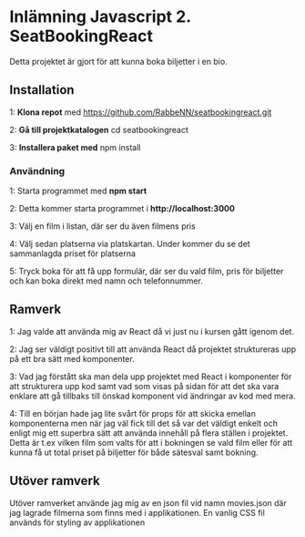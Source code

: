 # Inlämning Javascript 2. SeatBookingReact

Detta projektet är gjort för att kunna boka biljetter i en bio.

## Installation

1: **Klona repot** med https://github.com/RabbeNN/seatbookingreact.git

2: **Gå till projektkatalogen** cd seatbookingreact

3: **Installera paket med** npm install

### Användning

1: Starta programmet med **npm start**

2: Detta kommer starta programmet i **http://localhost:3000**

3: Välj en film i listan, där ser du även filmens pris

4: Välj sedan platserna via platskartan. Under kommer du se det sammanlagda priset för platserna

5: Tryck boka för att få upp formulär, där ser du vald film, pris för biljetter och kan boka direkt med namn och telefonnummer.

## Ramverk
1: Jag valde att använda mig av React då vi just nu i kursen gått igenom det.

2: Jag ser väldigt positivt till att använda React då projektet struktureras upp på ett bra sätt med komponenter.

3: Vad jag förstått ska man dela upp projektet med React i komponenter för att strukturera upp kod samt vad som visas
på sidan för att det ska vara enklare att gå tillbaks till önskad komponent vid ändringar av kod med mera.

4: Till en början hade jag lite svårt för props för att skicka emellan komponenterna men när jag väl fick
till det så var det väldigt enkelt och enligt mig ett superbra sätt att använda innehåll på flera ställen i projektet.
Detta är t.ex vilken film som valts för att i bokningen se vald film eller för att kunna få ut total priset på biljetter
för både sätesval samt bokning.


## Utöver ramverk
Utöver ramverket använde jag mig av en json fil vid namn movies.json där jag lagrade filmerna som finns med i applikationen.
En vanlig CSS fil används för styling av applikationen
